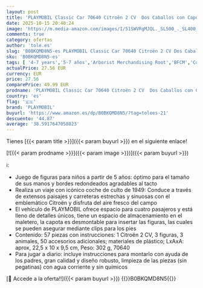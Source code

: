 ```yaml
---
layout: post
title: 'PLAYMOBIL Classic Car 70640 Citroën 2 CV  Dos Caballos con Capota extraíble  Pieza de colección para los Aficionados de los Coches  Juguete para coleccionistas y niños a Partir de 5 años'
date: 2025-10-15 20:40:24
image: 'https://m.media-amazon.com/images/I/51SWVRgMJQL._SL500_._SL400_.jpg'
comments: true
category: ofertas
author: 'tole.es'
slug: 'B0BKQMD8N5-es PLAYMOBIL Classic Car 70640 Citroën 2 CV Dos Caballos con...'
sku: 'B0BKQMD8N5-es'
tags: [ '4-7 years','5-7 años','Arborist Merchandising Root','BFCM','Conjuntos de figuras de juguete','Juguetes','Juguetes y juegos','Muñecos y figuras','Paid Social - CML Toys','Selección de 4 a 7 años','Self Service','Special Features Stores','Top brands in Toys','b6d17eda-2c26-45ed-a098-453a9f96e839_0','b6d17eda-2c26-45ed-a098-453a9f96e839_3601','b6d17eda-2c26-45ed-a098-453a9f96e839_5501','b6d17eda-2c26-45ed-a098-453a9f96e839_6301','b6d17eda-2c26-45ed-a098-453a9f96e839_6801','b6d17eda-2c26-45ed-a098-453a9f96e839_7701','b6d17eda-2c26-45ed-a098-453a9f96e839_901','playmobil','🇪🇸', ]
actualPrice: 27.56 EUR
currency: EUR
price: 27.56
comparePrice: 49.99 EUR
prodname: 'PLAYMOBIL Classic Car 70640 Citroën 2 CV  Dos Caballos con Capota extraíble  Pieza de colección para los Aficionados de los Coches  Juguete para coleccionistas y niños a Partir de 5 años'
country: 'es'
flag: '🇪🇸'
brand: 'PLAYMOBIL'
buyurl: 'https://www.amazon.es/dp/B0BKQMD8N5/?tag=tolees-21'
descuento: '44.87'
average: '38.5917647058823'
---
```


Tienes [{{< param title >}}]({{< param buyurl >}}) en el siguiente enlace!

[![{{< param prodname >}}]({{< param image >}})]({{< param buyurl >}})

ℹ️:

- Juego de figuras para niños a partir de 5 años: óptimo para el tamaño de sus manos y bordes redondeados agradables al tacto
- Realiza un viaje con icónico coche de culto de 1949: Conduce a través de extensos paisajes y carreteras estrechas y sinuosas con el emblemático Citroën y disfruta del aire fresco del campo
- El vehículo de PLAYMOBIL ofrece espacio para cuatro pasajeros y está lleno de detalles únicos, tiene un espacio de almacenamiento en el maletero, la capota es desmontable para insertar las figuras, las cuales se pueden asegurar mediante clips para los pies
- Contenido: 57 piezas con instrucciones: 1 Citroën 2 CV, 3 figuras, 3 animales, 50 accesorios adicionales; materiales de plástico; LxAxA: aprox, 22,5 x 10 x 9,5 cm, Peso: 302 g, 70640
- Para jugar a diario: incluye instrucciones para montarlo con ayuda de los padres, gran calidad y diseño robusto, limpieza de las piezas (sin pegatinas) con agua corriente y sin químicos

[🛒 Accede a la oferta!!]({{< param buyurl >}})
{{<world>}}B0BKQMD8N5{{</world>}}
